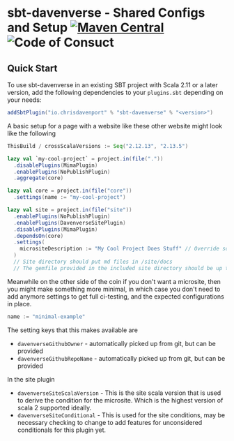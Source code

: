 # sbt-davenverse - Shared Configs and Setup [![Maven Central](https://maven-badges.herokuapp.com/maven-central/io.chrisdavenport/sbt-davenverse_2.12_1.0/badge.svg)](https://maven-badges.herokuapp.com/maven-central/io.chrisdavenport/sbt-davenverse_2.12_1.0) ![Code of Consuct](https://img.shields.io/badge/Code%20of%20Conduct-Scala-blue.svg)


## Quick Start

To use sbt-davenverse in an existing SBT project with Scala 2.11 or a later version, add the following dependencies to your
`plugins.sbt` depending on your needs:

```scala
addSbtPlugin("io.chrisdavenport" % "sbt-davenverse" % "<version>")
```

A basic setup for a page with a website like these other website might look like the following 


```sbt
ThisBuild / crossScalaVersions := Seq("2.12.13", "2.13.5")

lazy val `my-cool-project` = project.in(file("."))
  .disablePlugins(MimaPlugin)
  .enablePlugins(NoPublishPlugin)
  .aggregate(core)

lazy val core = project.in(file("core"))
  .settings(name := "my-cool-project")

lazy val site = project.in(file("site"))
  .enablePlugins(NoPublishPlugin)
  .enablePlugins(DavenverseSitePlugin)
  .disablePlugins(MimaPlugin)
  .dependsOn(core)
  .settings(
    micrositeDescription := "My Cool Project Does Stuff" // Override so your site has cool stuff on it.
  )
  // Site directory should put md files in /site/docs
  // The gemfile provided in the included site directory should be up to date for it.
```

Meanwhile on the other side of the coin if you don't want a microsite, then you might make something more minimal, in which case you don't need to add anymore settings to get full ci-testing, and the expected configurations in place.


```sbt
name := "minimal-example"
```


The setting keys that this makes available are

- `davenverseGithubOwner` - automatically picked up from git, but can be provided
- `davenverseGithubRepoName` - automatically picked up from git, but can be provided

In the site plugin

- `davenverseSiteScalaVersion` - This is the site scala version that is used to derive the condition for the microsite. Which is the highest version of scala 2 supported ideally.
- `davenverseSiteConditional` - This is used for the site conditions, may be necessary checking to change to add features for unconsidered conditionals for this plugin yet.
